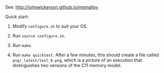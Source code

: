 See: http://johnwickerson.github.io/memalloy


Quick start:

1. Modify `configure.sh` to suit your OS.

2. Run `source configure.sh`.

3. Run `make`.

4. Run `make quicktest`. After a few minutes, this should create a
   file called `png/_latest/test_0.png`, which is a picture of an
   execution that distinguishes two versions of the C11 memory model.
